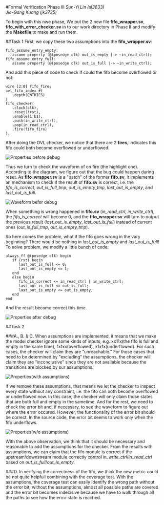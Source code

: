 #Formal Verification Phase III
*Sun-Yi Lin (sl3833)*  
*Jie-Gang Kuang (jk3735)*

To begin with this nwe phase, We put the 2 new file **fifo_wrapper.sv**, **fifo_with_error_checker.sv** in to our work directory in Phase II and modify the **Makefile** to make and run them.

##Task 1
First, we copy these two assumptions into the **fifo_wrapper.sv**:

```
fifo_assume_entry_empty:
   assume property (@(posedge clk) out_is_empty |-> ~in_read_ctrl);
fifo_assume_entry_full:
   assume property (@(posedge clk) out_is_full |-> ~in_write_ctrl);
```
And add this piece of code to check if could the fifo become overflowed or not:

```
wire [2:0] fifo_fire;
ovl_fifo_index #(
   .depth(ENTRIES)
)
fifo_checker(
   .clock(clk),
   .reset(!rst),
   .enable(1'b1),
   .push(in_write_ctrl),
   .pop(in_read_ctrl),
   .fire(fifo_fire)
);   
```

After doing the OVL checker, we notice that there are 2 **fires**, indicates this fifo could both become overflowed or underflowed.

![Properties before debug](http://i.imgur.com/APRldCn.jpg)

Thus we turn to check the waveform of on fire (the highlight one). According to the diagram, we figure out that the bug could happen during reset. As **fifo_wrapper.sv** is a "patch" of the former **fifo.sv**, it implements an mechanism to check if the result of **fifo.sv** is correct, i.e. the *fifo_is_correct*, *out_is_full_tmp*, *out_is_empty_tmp*, *last_out_is_empty*, and *last_out_is_full*.

![Waveform befor debug](http://i.imgur.com/zQuJtZu.jpg)

When something is wrong happened in **fifo.sv** (*in_read_ctrl*, *in_write_ctrl*), the *fifo_is_correct* will become 0, and the **fifo_wrapper.sv** will turn to output the previous result (*last_out_is_empty*, *last_out_is_full*) instead of current ones (*out_is_full_tmp*, *out_is_empty_tmp*).

So here comes the problem, what if the fifo goes wrong in the vary beginning? There would be nothing in  *last_out_is_empty* and *last_out_is_full*! To solve problem, we modify a little bunch of code:


```
always_ff @(posedge clk) begin
   if (rst) begin
      last_out_is_full <= 0;
      last_out_is_empty <= 1;
   end
   else begin
      fifo_is_correct <= in_read_ctrl | in_write_ctrl;
      last_out_is_full <= out_is_full;
      last_out_is_empty <= out_is_empty;
   end
end
```

And the result become correct this time.

![Properties after debug](http://i.imgur.com/nZ5ebCF.jpg)

##Task 2

###A., B. & C.
When assumptions are implemented, it means that we make the model checker ignore some kinds of inputs, e.g. xx11x(the fifo is full and empty in the same time), 1x1xx(overflowed), x1x1x(underflowed). For such cases, the checker will claim they are "unreachable." For those cases that need to be determined by "excluding" the assumptions, the checker will claim they are "inconclusive" since they are not available because the transitions are blocked by our assumptions. 

![Properties(with assumptions)](http://i.imgur.com/C9o9q0i.png)

If we remove these assumptions, that means we let the checker to inspect every state without any constraint, i.e. the fifo can both become overflowed or underflowed now. In this case, the checker will only claim those states that are both full and empty in the sametime. And for the rest, we need to check the error bit and, if necessary, to see the waveform to figure out where the error occured. However, the functionality of the error bit should be correct. In the source code, the error bit seems to work only when the fifo underflows.

![Properties(w/o assumptions)](http://i.imgur.com/hQwXTWe.png)

With the above observation, we think that it should be necessary and reasonable to add the assumptions for the checker. From the results with assumptions, we can claim that the fifo module is correct if the upstream/downstream module correctly control *in_write_ctrl*/*in_read_ctrl* based on *out_is_full*/*out_is_empty*.

###D.
In verifying the correctness of the fifo, we think the new metric could be not quite helpfull combining with the coverage test. With the assumptions, the coverage test can easily identify the wrong path without the error bit; without the assumptions, almost all possible paths are covered and the error bit becomes indecisive because we have to walk through all the paths to see how the error state is reached.